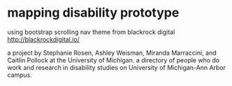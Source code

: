 # mapping disability prototype

using bootstrap scrolling nav theme from blackrock digital http://blackrockdigital.io/

a project by Stephanie Rosen, Ashley Weisman, Miranda Marraccini, and Caitlin Pollock at the University of Michigan. 
a directory of people who do work and research in disability studies on University of Michigan-Ann Arbor campus. 




